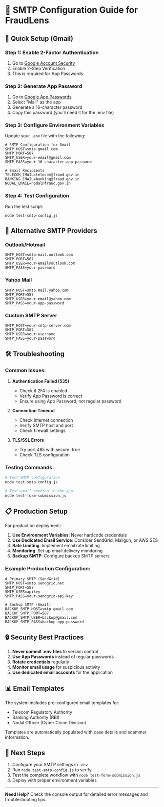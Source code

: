 # 📧 SMTP Configuration Guide for FraudLens

## 🚀 Quick Setup (Gmail)

### Step 1: Enable 2-Factor Authentication
1. Go to [Google Account Security](https://myaccount.google.com/security)
2. Enable 2-Step Verification
3. This is required for App Passwords

### Step 2: Generate App Password
1. Go to [Google App Passwords](https://myaccount.google.com/apppasswords)
2. Select "Mail" as the app
3. Generate a 16-character password
4. Copy this password (you'll need it for the .env file)

### Step 3: Configure Environment Variables
Update your `.env` file with the following:

```env
# SMTP Configuration for Gmail
SMTP_HOST=smtp.gmail.com
SMTP_PORT=587
SMTP_USER=your-email@gmail.com
SMTP_PASS=your-16-character-app-password

# Email Recipients
TELECOM_EMAIL=telecom@fraud.gov.in
BANKING_EMAIL=banking@fraud.gov.in
NODAL_EMAIL=nodal@fraud.gov.in
```

### Step 4: Test Configuration
Run the test script:
```bash
node test-smtp-config.js
```

## 🔧 Alternative SMTP Providers

### Outlook/Hotmail
```env
SMTP_HOST=smtp-mail.outlook.com
SMTP_PORT=587
SMTP_USER=your-email@outlook.com
SMTP_PASS=your-password
```

### Yahoo Mail
```env
SMTP_HOST=smtp.mail.yahoo.com
SMTP_PORT=587
SMTP_USER=your-email@yahoo.com
SMTP_PASS=your-app-password
```

### Custom SMTP Server
```env
SMTP_HOST=your-smtp-server.com
SMTP_PORT=587
SMTP_USER=your-username
SMTP_PASS=your-password
```

## 🛠️ Troubleshooting

### Common Issues:

1. **Authentication Failed (535)**
   - Check if 2FA is enabled
   - Verify App Password is correct
   - Ensure using App Password, not regular password

2. **Connection Timeout**
   - Check internet connection
   - Verify SMTP host and port
   - Check firewall settings

3. **TLS/SSL Errors**
   - Try port 465 with secure: true
   - Check TLS configuration

### Testing Commands:

```bash
# Test SMTP configuration
node test-smtp-config.js

# Test email sending in the app
node test-form-submission.js
```

## 📋 Production Setup

For production deployment:

1. **Use Environment Variables**: Never hardcode credentials
2. **Use Dedicated Email Service**: Consider SendGrid, Mailgun, or AWS SES
3. **Rate Limiting**: Implement email rate limiting
4. **Monitoring**: Set up email delivery monitoring
5. **Backup SMTP**: Configure backup SMTP servers

### Example Production Configuration:
```env
# Primary SMTP (SendGrid)
SMTP_HOST=smtp.sendgrid.net
SMTP_PORT=587
SMTP_USER=apikey
SMTP_PASS=your-sendgrid-api-key

# Backup SMTP (Gmail)
BACKUP_SMTP_HOST=smtp.gmail.com
BACKUP_SMTP_PORT=587
BACKUP_SMTP_USER=backup@gmail.com
BACKUP_SMTP_PASS=backup-app-password
```

## 🔒 Security Best Practices

1. **Never commit .env files** to version control
2. **Use App Passwords** instead of regular passwords
3. **Rotate credentials** regularly
4. **Monitor email usage** for suspicious activity
5. **Use dedicated email accounts** for the application

## 📊 Email Templates

The system includes pre-configured email templates for:
- Telecom Regulatory Authority
- Banking Authority (RBI)
- Nodal Officer (Cyber Crime Division)

Templates are automatically populated with case details and scammer information.

## 🎯 Next Steps

1. Configure your SMTP settings in `.env`
2. Run `node test-smtp-config.js` to verify
3. Test the complete workflow with `node test-form-submission.js`
4. Deploy with proper environment variables

---

**Need Help?** Check the console output for detailed error messages and troubleshooting tips.
